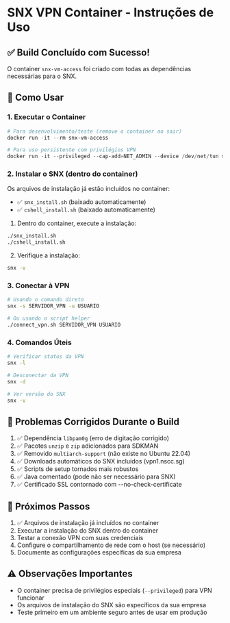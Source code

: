 # SNX VPN Container - Instruções de Uso

## ✅ Build Concluído com Sucesso!

O container `snx-vm-access` foi criado com todas as dependências necessárias para o SNX.

## 🚀 Como Usar

### 1. Executar o Container

```powershell
# Para desenvolvimento/teste (remove o container ao sair)
docker run -it --rm snx-vm-access

# Para uso persistente com privilégios VPN
docker run -it --privileged --cap-add=NET_ADMIN --device /dev/net/tun snx-vm-access
```

### 2. Instalar o SNX (dentro do container)

Os arquivos de instalação já estão incluídos no container:
   - ✅ `snx_install.sh` (baixado automaticamente)
   - ✅ `cshell_install.sh` (baixado automaticamente)

1. Dentro do container, execute a instalação:

```bash
./snx_install.sh
./cshell_install.sh
```

2. Verifique a instalação:

```bash
snx -v
```

### 3. Conectar à VPN

```bash
# Usando o comando direto
snx -s SERVIDOR_VPN -u USUARIO

# Ou usando o script helper
./connect_vpn.sh SERVIDOR_VPN USUARIO
```

### 4. Comandos Úteis

```bash
# Verificar status da VPN
snx -l

# Desconectar da VPN
snx -d

# Ver versão do SNX
snx -v
```

## 🔧 Problemas Corrigidos Durante o Build

1. ✅ Dependência `libpam0g` (erro de digitação corrigido)
2. ✅ Pacotes `unzip` e `zip` adicionados para SDKMAN
3. ✅ Removido `multiarch-support` (não existe no Ubuntu 22.04)
4. ✅ Downloads automáticos do SNX incluídos (vpn1.nscc.sg)
5. ✅ Scripts de setup tornados mais robustos
6. ✅ Java comentado (pode não ser necessário para SNX)
7. ✅ Certificado SSL contornado com --no-check-certificate

## 📝 Próximos Passos

1. ✅ Arquivos de instalação já incluídos no container
2. Executar a instalação do SNX dentro do container
3. Testar a conexão VPN com suas credenciais
4. Configure o compartilhamento de rede com o host (se necessário)
5. Documente as configurações específicas da sua empresa

## ⚠️ Observações Importantes

- O container precisa de privilégios especiais (`--privileged`) para VPN funcionar
- Os arquivos de instalação do SNX são específicos da sua empresa
- Teste primeiro em um ambiente seguro antes de usar em produção

